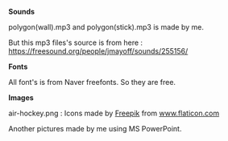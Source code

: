 **Sounds**

polygon(wall).mp3 and polygon(stick).mp3 is made by me.

But this mp3 files's source is from here : https://freesound.org/people/jmayoff/sounds/255156/

**Fonts**

All font's is from Naver freefonts. So they are free.

**Images**

air-hockey.png : Icons made by <a href="https://www.flaticon.com/authors/freepik" title="Freepik">Freepik</a> from <a href="https://www.flaticon.com/" title="Flaticon"> www.flaticon.com</a>

Another pictures made by me using MS PowerPoint.
